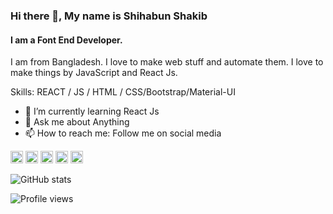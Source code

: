 ### Hi there 👋, My name is Shihabun Shakib
#### I am a Font End Developer. 
I am from Bangladesh. I love to make web stuff and automate them. I love to make things by JavaScript and React Js.

Skills: REACT / JS / HTML / CSS/Bootstrap/Material-UI

- 🌱 I’m currently learning React Js  
- 💬 Ask me about Anything 
- 📫 How to reach me: Follow me on social media 


[<img src='https://cdn.jsdelivr.net/npm/simple-icons@3.0.1/icons/github.svg' alt='github' height='20'>](https://github.com/iamshakibb)  [<img src='https://cdn.jsdelivr.net/npm/simple-icons@3.0.1/icons/linkedin.svg' alt='linkedin' height='20'>](https://www.linkedin.com/in/iamshakibb/)  [<img src='https://cdn.jsdelivr.net/npm/simple-icons@3.0.1/icons/instagram.svg' alt='instagram' height='20'>](https://www.instagram.com/iamshakibb/)  [<img src='https://cdn.jsdelivr.net/npm/simple-icons@3.0.1/icons/twitter.svg' alt='twitter' height='20'>](https://twitter.com/iamshakibb)  [<img src='https://cdn.jsdelivr.net/npm/simple-icons@3.0.1/icons/medium.svg' alt='medium' height='20'>](https://medium.com/@iamshakibb)  

![GitHub stats](https://github-readme-stats.vercel.app/api?username=iamshakibb&show_icons=true)  

![Profile views](https://gpvc.arturio.dev/iamshakibb)  
